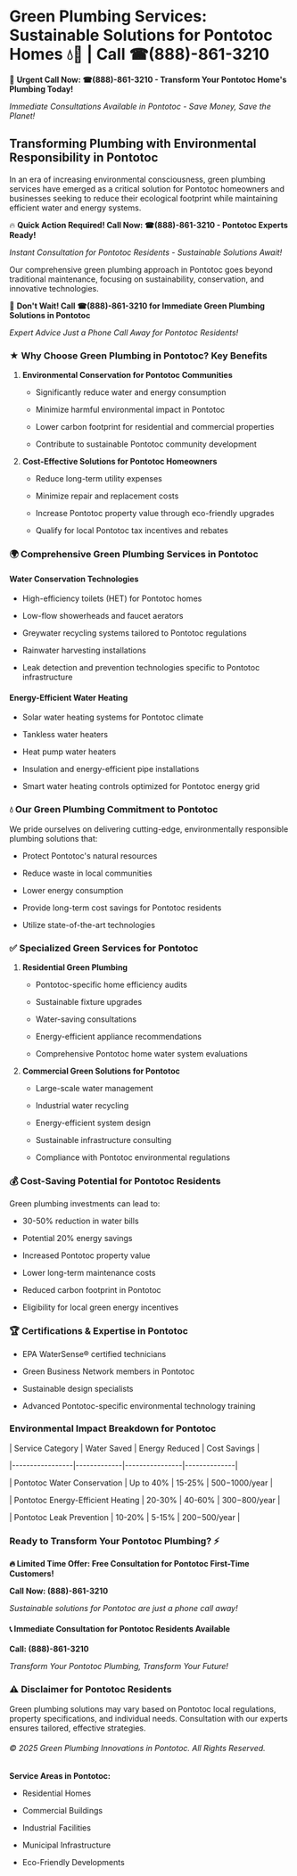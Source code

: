 # Green Plumbing Services: Sustainable Solutions for Pontotoc Homes 💧🌿 | Call ☎(888)-861-3210

🚨 **Urgent Call Now: ☎(888)-861-3210 - Transform Your Pontotoc Home's Plumbing Today!**
*Immediate Consultations Available in Pontotoc - Save Money, Save the Planet!*

## Transforming Plumbing with Environmental Responsibility in Pontotoc

In an era of increasing environmental consciousness, green plumbing services have emerged as a critical solution for Pontotoc homeowners and businesses seeking to reduce their ecological footprint while maintaining efficient water and energy systems. 

🔥 **Quick Action Required! Call Now: ☎(888)-861-3210 - Pontotoc Experts Ready!**
*Instant Consultation for Pontotoc Residents - Sustainable Solutions Await!*

Our comprehensive green plumbing approach in Pontotoc goes beyond traditional maintenance, focusing on sustainability, conservation, and innovative technologies.

🚨 **Don't Wait! Call ☎(888)-861-3210 for Immediate Green Plumbing Solutions in Pontotoc**
*Expert Advice Just a Phone Call Away for Pontotoc Residents!*

### ★ Why Choose Green Plumbing in Pontotoc? Key Benefits

1. **Environmental Conservation for Pontotoc Communities** 
   - Significantly reduce water and energy consumption
   - Minimize harmful environmental impact in Pontotoc
   - Lower carbon footprint for residential and commercial properties
   - Contribute to sustainable Pontotoc community development

2. **Cost-Effective Solutions for Pontotoc Homeowners** 
   - Reduce long-term utility expenses
   - Minimize repair and replacement costs
   - Increase Pontotoc property value through eco-friendly upgrades
   - Qualify for local Pontotoc tax incentives and rebates

### 🌍 Comprehensive Green Plumbing Services in Pontotoc

#### Water Conservation Technologies
- High-efficiency toilets (HET) for Pontotoc homes
- Low-flow showerheads and faucet aerators
- Greywater recycling systems tailored to Pontotoc regulations
- Rainwater harvesting installations
- Leak detection and prevention technologies specific to Pontotoc infrastructure

#### Energy-Efficient Water Heating
- Solar water heating systems for Pontotoc climate
- Tankless water heaters
- Heat pump water heaters
- Insulation and energy-efficient pipe installations
- Smart water heating controls optimized for Pontotoc energy grid

### 💧 Our Green Plumbing Commitment to Pontotoc

We pride ourselves on delivering cutting-edge, environmentally responsible plumbing solutions that:
- Protect Pontotoc's natural resources
- Reduce waste in local communities
- Lower energy consumption
- Provide long-term cost savings for Pontotoc residents
- Utilize state-of-the-art technologies

### ✅ Specialized Green Services for Pontotoc

1. **Residential Green Plumbing**
   - Pontotoc-specific home efficiency audits
   - Sustainable fixture upgrades
   - Water-saving consultations
   - Energy-efficient appliance recommendations
   - Comprehensive Pontotoc home water system evaluations

2. **Commercial Green Solutions for Pontotoc**
   - Large-scale water management
   - Industrial water recycling
   - Energy-efficient system design
   - Sustainable infrastructure consulting
   - Compliance with Pontotoc environmental regulations

### 💰 Cost-Saving Potential for Pontotoc Residents

Green plumbing investments can lead to:
- 30-50% reduction in water bills
- Potential 20% energy savings
- Increased Pontotoc property value
- Lower long-term maintenance costs
- Reduced carbon footprint in Pontotoc
- Eligibility for local green energy incentives

### 🏆 Certifications & Expertise in Pontotoc

- EPA WaterSense® certified technicians
- Green Business Network members in Pontotoc
- Sustainable design specialists
- Advanced Pontotoc-specific environmental technology training

### Environmental Impact Breakdown for Pontotoc

| Service Category | Water Saved | Energy Reduced | Cost Savings |
|-----------------|-------------|----------------|--------------|
| Pontotoc Water Conservation | Up to 40% | 15-25% | $500-$1000/year |
| Pontotoc Energy-Efficient Heating | 20-30% | 40-60% | $300-$800/year |
| Pontotoc Leak Prevention | 10-20% | 5-15% | $200-$500/year |

### Ready to Transform Your Pontotoc Plumbing? ⚡

**🔥 Limited Time Offer: Free Consultation for Pontotoc First-Time Customers!**

**Call Now: (888)-861-3210**
*Sustainable solutions for Pontotoc are just a phone call away!*

#### 📞 Immediate Consultation for Pontotoc Residents Available

**Call: (888)-861-3210**
*Transform Your Pontotoc Plumbing, Transform Your Future!*

### ⚠️ Disclaimer for Pontotoc Residents

Green plumbing solutions may vary based on Pontotoc local regulations, property specifications, and individual needs. Consultation with our experts ensures tailored, effective strategies.

###### © 2025 Green Plumbing Innovations in Pontotoc. All Rights Reserved.

**Service Areas in Pontotoc:** 
- Residential Homes
- Commercial Buildings
- Industrial Facilities
- Municipal Infrastructure
- Eco-Friendly Developments